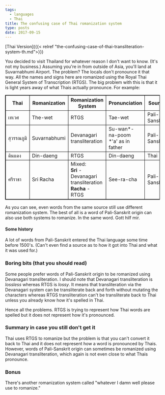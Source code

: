 ```yaml
---
tags:
  - languages
  - Thai
title: The confusing case of Thai romanization system
type: posts
date: 2017-09-15
---
```


[Thai Version]({{< relref "the-confusing-case-of-thai-transliteration-system-th.md">}})

You decided to visit Thailand for whatever reason I don't want to know. (It's not my business.) Assuming you're in from outside of Asia, you'll land at Suvarnabhumi Airport. The problem? The locals don't pronounce it that way. All the names and signs here are romanized using the Royal Thai General System of Transcription (RTGS). The big problem with this is that it is light years away of what Thais actually pronounce. For example:

<style>.my-black-bordered-table table, th, td { border: 1px solid black; border-collapse: collapse; }</style>

<div class="ox-hugo-table my-black-bordered-table">
<div></div>


| Thai       | Romanization | Romanization System        | Pronunciation                             | Source        |
| ---------- | ------------ | -------------------------- | ----------------------------------------- | ------------- |
| เทเวศ      | The-wet      | RTGS                       | Tae-wet                                   | Pali-Sanskrit |
| สุวรรณภูมิ | Suvarnabhumi | Devanagari transliteration | Su-wan\*-na-poom <br>\*'a' as in father| Pali-Sanskrit |
| ดินแดง     | Din-daeng    | RTGS                       | Din-daeng                                 | Thai          |
| ศรีราชา    | Sri Racha    | Mixed:<br>__Sri__ - Devanagari transliteration<br>__Racha__ - RTGS                           |                     See-ra-cha                      | Pali-Sanskrit              |

As you can see, even words from the same source still use different romanization system. The best of all is a word of Pali-Sanskrit origin can also use both systems to romanize. In the same word. Gott hilf mir.

#### Some history
A lot of words from Pali-Sanskrit entered the Thai language some time before 1500's. (Can't even find a source as to how it got into Thai and what it was used for.)

### Boring bits (that you should read)
Some people prefer words of Pali-Sanskrit origin to be romanized using Devanagari transliteration. I should note that Devanagari transliteration is _lossless_ whereas RTGS is _lossy_. It means that transliteration via the Devanagari system can be transliterate back and forth without mutating the characters whereas RTGS transliteration can't be transliterate back to Thai unless you already know how it's spelled in Thai.

Hence all the problems. RTGS is trying to represent how Thai words are spelled but it does not represent how it's pronounced.

### Summary in case you still don't get it
Thai uses RTGS to romanize but the problem is that you can't convert it back to Thai and it does not represent how a word is pronounced by Thais. However, words of Pali-Sanskrit origin can sometimes be romanized using Devanagari transliteration, which again is not even close to what Thais pronounce.

### Bonus
There's another romanization system called "whatever I damn well please use to romanize."
